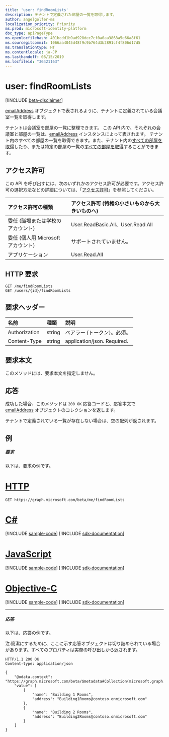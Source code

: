 ```yaml
---
title: 'user: findRoomLists'
description: テナントで定義された部屋の一覧を取得します。
author: angelgolfer-ms
localization_priority: Priority
ms.prod: microsoft-identity-platform
doc_type: apiPageType
ms.openlocfilehash: 401bcdd1b9ad928dec7cf0a0aa3868a5e66a8f61
ms.sourcegitcommit: 1066aa4045d48f9c9b764d3b2891cf4f806d17d5
ms.translationtype: HT
ms.contentlocale: ja-JP
ms.lasthandoff: 08/15/2019
ms.locfileid: "36421163"
---
```

# <a name="user-findroomlists"></a>user: findRoomLists

[!INCLUDE [beta-disclaimer](../../includes/beta-disclaimer.md)]

[emailAddress](../resources/emailaddress.md) オブジェクトで表されるように、テナントに定義されている会議室一覧を取得します。

テナントは会議室を部屋の一覧に整理できます。 この API 内で、それぞれの会議室と部屋の一覧は、[emailAddress](../resources/emailaddress.md) インスタンスによって表されます。
テナント内のすべての部屋の一覧を取得できます。また、テナント内の[すべての部屋を取得](user-findrooms.md)したり、または特定の部屋の一覧の[すべての部屋を取得](user-findrooms.md)することができます。


## <a name="permissions"></a>アクセス許可
この API を呼び出すには、次のいずれかのアクセス許可が必要です。アクセス許可の選択方法などの詳細については、「[アクセス許可](/graph/permissions-reference)」を参照してください。


|アクセス許可の種類      | アクセス許可 (特権の小さいものから大きいものへ)              |
|:--------------------|:---------------------------------------------------------|
|委任 (職場または学校のアカウント) | User.ReadBasic.All、User.Read.All    |
|委任 (個人用 Microsoft アカウント) | サポートされていません。    |
|アプリケーション | User.Read.All |

## <a name="http-request"></a>HTTP 要求
<!-- { "blockType": "ignored" } -->
```http
GET /me/findRoomLists
GET /users/{id}/findRoomLists

```

## <a name="request-headers"></a>要求ヘッダー
| 名前       | 種類 | 説明 |
|:---------------|:----------|:----------|
| Authorization  | string  | ベアラー {トークン}。必須。 |
| Content-Type  | string  | application/json. Required. |


## <a name="request-body"></a>要求本文
このメソッドには、要求本文を指定しません。

## <a name="response"></a>応答

成功した場合、このメソッドは `200 OK` 応答コードと、応答本文で [emailAddress](../resources/emailaddress.md) オブジェクトのコレクションを返します。

テナントで定義されている一覧が存在しない場合は、空の配列が返されます。

## <a name="example"></a>例
##### <a name="request"></a>要求

以下は、要求の例です。


# <a name="httptabhttp"></a>[HTTP](#tab/http)
<!-- {
  "blockType": "request",
  "name": "user_get_room_lists"
}-->
```http
GET https://graph.microsoft.com/beta/me/findRoomLists
```
# <a name="ctabcsharp"></a>[C#](#tab/csharp)
[!INCLUDE [sample-code](../includes/snippets/csharp/user-get-room-lists-csharp-snippets.md)]
[!INCLUDE [sdk-documentation](../includes/snippets/snippets-sdk-documentation-link.md)]

# <a name="javascripttabjavascript"></a>[JavaScript](#tab/javascript)
[!INCLUDE [sample-code](../includes/snippets/javascript/user-get-room-lists-javascript-snippets.md)]
[!INCLUDE [sdk-documentation](../includes/snippets/snippets-sdk-documentation-link.md)]

# <a name="objective-ctabobjc"></a>[Objective-C](#tab/objc)
[!INCLUDE [sample-code](../includes/snippets/objc/user-get-room-lists-objc-snippets.md)]
[!INCLUDE [sdk-documentation](../includes/snippets/snippets-sdk-documentation-link.md)]

---


##### <a name="response"></a>応答
以下は、応答の例です。 

注:簡潔にするために、ここに示す応答オブジェクトは切り詰められている場合があります。すべてのプロパティは実際の呼び出しから返されます。
<!-- {
  "blockType": "response",
  "name": "user_get_room_lists",
  "truncated": true,
  "@odata.type": "microsoft.graph.emailAddress",
  "isCollection": true
} -->
```http
HTTP/1.1 200 OK
Content-type: application/json

{
    "@odata.context": "https://graph.microsoft.com/beta/$metadata#Collection(microsoft.graph.emailAddress)",
    "value": [
        {
            "name": "Building 1 Rooms",
            "address": "Building1Rooms@contoso.onmicrosoft.com"
        },
        {
            "name": "Building 2 Rooms",
            "address": "Building2Rooms@contoso.onmicrosoft.com"
        }
    ]
}
```


<!-- uuid: 8fcb5dbc-d5aa-4681-8e31-b001d5168d79
2015-10-25 14:57:30 UTC -->
<!--
{
  "type": "#page.annotation",
  "description": "user: findRoomLists",
  "keywords": "",
  "section": "documentation",
  "tocPath": "",
  "suppressions": [
  ]
}
-->
